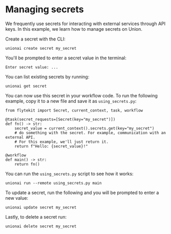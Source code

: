 # Managing secrets

We frequently use secrets for interacting with external services through API keys.
In this example, we learn how to manage secrets on Union.

Create a secret with the CLI:

```{code-block} shell
unionai create secret my_secret
```

You'll be prompted to enter a secret value in the terminal:

```
Enter secret value: ...
```

You can list existing secrets by running:

```{code-block} shell
unionai get secret
```

You can now use this secret in your workflow code. To run the following example, copy it to a new file and save it as `using_secrets.py`:

```{code-block} python
from flytekit import Secret, current_context, task, workflow

@task(secret_requests=[Secret(key="my_secret")])
def fn() -> str:
    secret_value = current_context().secrets.get(key="my_secret")
    # do something with the secret. For example, communication with an external API.
    # For this example, we'll just return it.
    return f"Hello: {secret_value}!"

@workflow
def main() -> str:
    return fn()
```

You can run the `using_secrets.py` script to see how it works:

```{code-block} shell
unionai run --remote using_secrets.py main
```

To update a secret, run the following and you will be prompted to enter a new value:

```{code-block} shell
unionai update secret my_secret
```

Lastly, to delete a secret run:

```{code-block} shell
unionai delete secret my_secret
```

